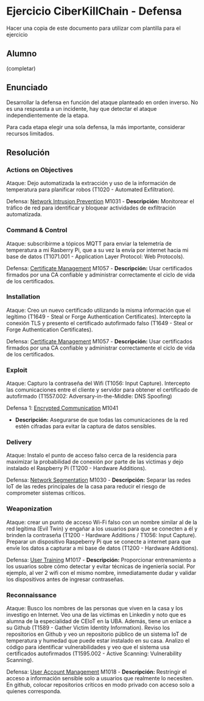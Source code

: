 # Ejercicio CiberKillChain - Defensa

Hacer una copia de este documento para utilizar com plantilla para el ejercicio

## Alumno

(completar)

## Enunciado

Desarrollar la defensa en función del ataque planteado en orden inverso. No es una respuesta a un incidente, hay que detectar el ataque independientemente de la etapa.

Para cada etapa elegir una sola defensa, la más importante, considerar recursos limitados.

## Resolución

### Actions on Objectives
  
  Ataque: Dejo automatizada la extracción y uso de la información de temperatura para planificar robos (T1020 - Automated Exfiltration).
  
  Defensa: [Network Intrusion Prevention](https://attack.mitre.org/mitigations/M1031/) M1031
    - **Descripción:** Monitorear el tráfico de red para identificar y bloquear actividades de exfiltración automatizada.

### Command & Control
  
  Ataque: subscribirme a tópicos MQTT para enviar la telemetría de temperatura a mi Rasberry Pi, que a su vez la envía por internet hacia mi base de datos (T1071.001 - Application Layer Protocol: Web Protocols).
  
  Defensa: [Certificate Management](https://attack.mitre.org/mitigations/M1057) M1057
    - **Descripción:** Usar certificados firmados por una CA confiable y administrar correctamente el ciclo de vida de los certificados.

### Installation
  
  Ataque: Creo un nuevo certificado utilizando la misma información que el legítimo (T1649 - Steal or Forge Authentication Certificates). Intercepto la conexión TLS y presento el certificado autofirmado falso (T1649 - Steal or Forge Authentication Certificates).

  Defensa: [Certificate Management](https://attack.mitre.org/mitigations/M1057) M1057
    - **Descripción:** Usar certificados firmados por una CA confiable y administrar correctamente el ciclo de vida de los certificados.

### Exploit

  Ataque: Capturo la contraseña del Wifi (T1056: Input Capture). Intercepto las comunicaciones entre el cliente y servidor para obtener el certificado de autofirmado (T1557.002: Adversary-in-the-Middle: DNS Spoofing)

  Defensa 1: [Encrypted Communication](https://attack.mitre.org/mitigations/M1041) M1041
  - **Descripción:** Asegurarse de que todas las comunicaciones de la red estén cifradas para evitar la captura de datos sensibles.

### Delivery
  Ataque: Instalo el punto de acceso falso cerca de la residencia para maximizar la probabilidad de conexión por parte de las víctimas y dejo instalado el Raspberry Pi (T1200 - Hardware Additions).

  Defensa: [Network Segmentation](https://attack.mitre.org/mitigations/M1030)  M1030
    - **Descripción:** Separar las redes IoT de las redes principales de la casa para reducir el riesgo de comprometer sistemas críticos.

### Weaponization
  
  Ataque: crear un punto de acceso Wi-Fi falso con un nombre similar al de la red legítima (Evil Twin) y engañar a los usuarios para que se conecten a él y brinden la contraseña (T1200 - Hardware Additions / T1056: Input Capture). Preparar un dispositivo Raspeberry Pi que se conecte a internet para que envíe los datos a capturar a mi base de datos (T1200 - Hardware Additions).

  Defensa: [User Training](https://attack.mitre.org/mitigations/M1017) M1017
    - **Descripción:** Proporcionar entrenamiento a los usuarios sobre cómo detectar y evitar técnicas de ingeniería social. Por ejemplo, al ver 2 wifi con el mismo nombre, inmediatamente dudar y validar los dispositivos antes de ingresar contraseñas.

### Reconnaissance
 
  Ataque: Busco los nombres de las personas que viven en la casa y los investigo en Internet. Veo una de las víctimas en Linkedin y noto que es alumna de la especialidad de CEIoT en la UBA. Además, tiene un enlace a su Github (T1589 - Gather Victim Identity Information). Reviso los repositorios en Github y veo un repositorio público de un sistema IoT de temperatura y humedad que puede estar instalado en su casa. Analizo el código para identificar vulnerabilidades y veo que el sistema usa certificados autofirmados (T1595.002 - Active Scanning: Vulnerability Scanning).

  Defensa: [User Account Management](https://attack.mitre.org/mitigations/M1018) M1018
    - **Descripción:** Restringir el acceso a información sensible solo a usuarios que realmente lo necesiten. En github, colocar repositorios críticos en modo privado con acceso solo a quienes corresponda.



